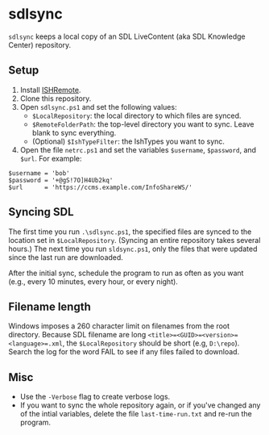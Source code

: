 # sdlsync

`sdlsync` keeps a local copy of an SDL LiveContent (aka SDL Knowledge Center) repository.

## Setup

1. Install [ISHRemote](https://github.com/sdl/ISHRemote).
1. Clone this repository.
1. Open `sdlsync.ps1` and set the following values:
	- `$LocalRepository`: the local directory to which files are synced.
	- `$RemoteFolderPath`: the top-level directory you want to sync. Leave blank to sync everything.
	- (Optional) `$IshTypeFilter`: the IshTypes you want to sync.
1. Open the file `netrc.ps1` and set the variables `$username`, `$password`, and `$url`. For example:
```
$username = 'bob'
$password = '+@gS!7O]H4Ub2kq'
$url      = 'https://ccms.example.com/InfoShareWS/'
```

## Syncing SDL

The first time you run `.\sdlsync.ps1`, the specified files are synced to the location set
in `$LocalRepository`. (Syncing an entire repository takes several hours.) The next
time you run `sldsync.ps1`, only the files that were updated since the last run are downloaded.

After the initial sync, schedule the program to run as often as you want (e.g., every 
10 minutes, every hour, or every night).

## Filename length

Windows imposes a 260 character limit on filenames from the root directory. Because SDL
filename are long `<title>=<GUID>=<version>=<language>=.xml`, the `$LocalRepository`
should be short (e.g, `D:\repo`). Search the log for the word FAIL to see if any files
failed to download.

## Misc
- Use the `-Verbose` flag to create verbose logs.
- If you want to sync the whole repository again, or if you've changed any of the intial
variables, delete the file `last-time-run.txt` and re-run the program.

